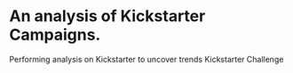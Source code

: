 # An analysis of Kickstarter Campaigns.
Performing analysis on Kickstarter to uncover trends
Kickstarter Challenge
